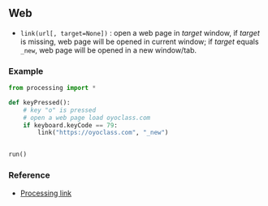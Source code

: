 ## Web

* `link(url[, target=None])` : open a web page in *target* window, if *target* is missing, web page will be opened in current window; if *target* equals `_new`, web page will be opened in a new window/tab.

### Example

```python
from processing import *

def keyPressed():
    # key "o" is pressed
    # open a web page load oyoclass.com
    if keyboard.keyCode == 79:
        link("https://oyoclass.com", "_new")


run()
```

### Reference

* [Processing link](http://processing.org/reference/link_.html)
